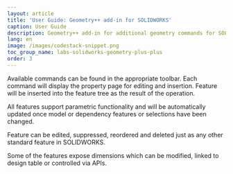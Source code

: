 ```yaml
---
layout: article
title: 'User Guide: Geometry++ add-in for SOLIDWORKS'
caption: User Guide
description: Geometry++ add-in for additional geometry commands for SOLIDWORKS usage instructions
lang: en
image: /images/codestack-snippet.png
toc_group_name: labs-solidworks-geometry-plus-plus
order: 3
---
```

Available commands can be found in the appropriate toolbar. Each command will display the property page for editing and insertion. Feature will be inserted into the feature tree as the result of the operation.

All features support parametric functionality and will be automatically updated once model or dependency features or selections have been changed.

Feature can be edited, suppressed, reordered and deleted just as any other standard feature in SOLIDWORKS.

Some of the features expose dimensions which can be modified, linked to design table or controlled via APIs.